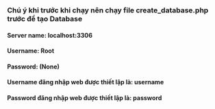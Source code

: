 ### Chú ý khi trước khi chạy nên chạy file create_database.php trước để tạo Database
#### Server name: localhost:3306
#### Username: Root
#### Password: (None)
#### Username đăng nhập web được thiết lập là: username
#### Password đăng nhập web được thiết lập là: password